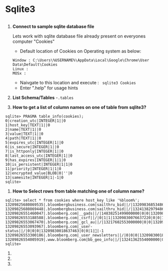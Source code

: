 # Sqlite3

##
1. <b>Connect to sample sqlite database file</b>

    Lets work with sqlite database file already present on everyones computer "Cookies"
    - Default location of Cookies on Operating system as below:
    ```
    Window : C:\Users\%USERNAME%\AppData\Local\Google\Chrome\User Data\Default\Cookies
    Linux :
    MOSx :
    ```
    - Naivgate to this location and execute : ``` sqlite3 Cookies```
    - Enter ".help" for usage hints

1. <b>List Schema/Tables</b>
     -```.tables```
1. <b>How to get a list of column names on one of table from sqlite3?</b>
```
sqlite> PRAGMA table_info(cookies);
0|creation_utc|INTEGER|1||0
1|host_key|TEXT|1||0
2|name|TEXT|1||0
3|value|TEXT|1||0
4|path|TEXT|1||0
5|expires_utc|INTEGER|1||0
6|is_secure|INTEGER|1||0
7|is_httponly|INTEGER|1||0
8|last_access_utc|INTEGER|1||0
9|has_expires|INTEGER|1|1|0
10|is_persistent|INTEGER|1|1|0
11|priority|INTEGER|1|1|0
12|encrypted_value|BLOB|0|''|0
13|samesite|INTEGER|1|-1|0
sqlite>
```
1. <b>How to Select rows from table matching one of column name?</b>
```
sqlite> select * from cookies where host_key like '%bloom%';
13209825680869535|.bloombergbusiness.com|sailthru_bid||/|13209836853486722|0|0|13209826053486722|1|1|1||-1
13209825680869448|.bloombergbusiness.com|sailthru_hid||/|13241382979486615|0|0|13209826053486615|1|1|1||-1
13209826551460047|.bloomberg.com|__gads||/|14838251499000000|0|0|13209830018637463|1|1|1||-1
13209826553188588|.bloomberg.com|_csrf||/|0|1|1|13209830076637220|0|0|1||-1
13209826553067470|.bloomberg.com|_gcl_au||/|13217602553000000|0|0|13209830018637463|1|1|1||-1
13209826553093967|.bloomberg.com|_user-status||/|0|0|0|13209830018637463|0|0|1||-1
13209826553300186|.bloomberg.com|_user_newsletters||/|0|0|0|13209830018637463|0|0|1||-1
13209826554005919|.www.bloomberg.com|bb_geo_info||/|13241362554000000|0|0|13209830018637463|1|1|1||-1
sqlite>

```
1. <b></b>
1. <b></b>
1. <b></b>
